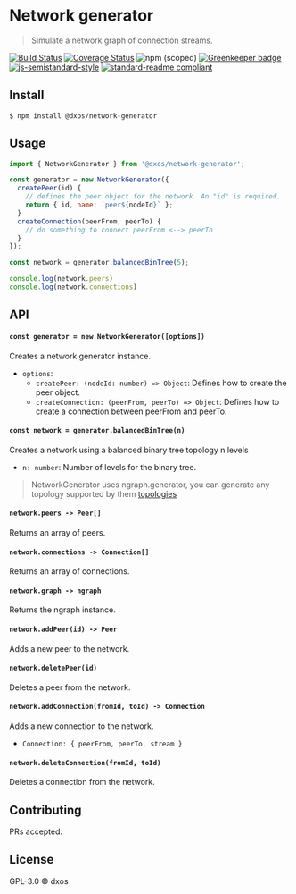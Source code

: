 # Network generator
> Simulate a network graph of connection streams.

[![Build Status](https://travis-ci.com/dxos/broadcast.svg?branch=master)](https://travis-ci.com/dxos/network-generator)
[![Coverage Status](https://coveralls.io/repos/github/dxos/network-generator/badge.svg?branch=master)](https://coveralls.io/github/dxos/network-generator?branch=master)
![npm (scoped)](https://img.shields.io/npm/v/@dxos/network-generator)
[![Greenkeeper badge](https://badges.greenkeeper.io/dxos/network-generator.svg)](https://greenkeeper.io/)
[![js-semistandard-style](https://img.shields.io/badge/code%20style-semistandard-brightgreen.svg?style=flat-square)](https://github.com/standard/semistandard)
[![standard-readme compliant](https://img.shields.io/badge/readme%20style-standard-brightgreen.svg?style=flat-square)](https://github.com/RichardLitt/standard-readme)

## Install

```
$ npm install @dxos/network-generator
```

## Usage

```javascript
import { NetworkGenerator } from '@dxos/network-generator';

const generator = new NetworkGenerator({
  createPeer(id) {
    // defines the peer object for the network. An "id" is required.
    return { id, name: `peer${nodeId}` };
  }
  createConnection(peerFrom, peerTo) {
    // do something to connect peerFrom <--> peerTo
  }
});

const network = generator.balancedBinTree(5);

console.log(network.peers)
console.log(network.connections)
```

## API

#### `const generator = new NetworkGenerator([options])`

Creates a network generator instance.

- `options`:
  - `createPeer: (nodeId: number) => Object`: Defines how to create the peer object.
  - `createConnection: (peerFrom, peerTo) => Object`: Defines how to create a connection between peerFrom and peerTo.

#### `const network = generator.balancedBinTree(n)`

Creates a network using a balanced binary tree topology n levels

- `n: number`: Number of levels for the binary tree.

> NetworkGenerator uses ngraph.generator, you can generate any topology supported by them [topologies](https://github.com/anvaka/ngraph.generators#ladder)

#### `network.peers -> Peer[]`

Returns an array of peers.

#### `network.connections -> Connection[]`

Returns an array of connections.

#### `network.graph -> ngraph`

Returns the ngraph instance.

#### `network.addPeer(id) -> Peer`

Adds a new peer to the network.

#### `network.deletePeer(id)`

Deletes a peer from the network.

#### `network.addConnection(fromId, toId) -> Connection`

Adds a new connection to the network.

- `Connection: { peerFrom, peerTo, stream }`

#### `network.deleteConnection(fromId, toId)`

Deletes a connection from the network.

## Contributing

PRs accepted.

## License

GPL-3.0 © dxos
